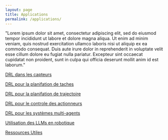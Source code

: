 ```yaml
---
layout: page
title: Applications
permalink: /applications/
---
```

<link rel="stylesheet" href="https://picorba.github.io/Rapport-veille-technologique/assets/css/theme_dark.css">

"Lorem ipsum dolor sit amet, consectetur adipiscing elit, sed do eiusmod tempor incididunt ut labore et dolore magna aliqua. Ut enim ad minim veniam, quis nostrud exercitation ullamco laboris nisi ut aliquip ex ea commodo consequat. Duis aute irure dolor in reprehenderit in voluptate velit esse cillum dolore eu fugiat nulla pariatur. Excepteur sint occaecat cupidatat non proident, sunt in culpa qui officia deserunt mollit anim id est laborum."


[DRL dans les capteurs](/Rapport-veille-technologique/applicationss//deep_rl/2024/03/17/capteurs.html)

[DRL pour la planifation de taches](/Rapport-veille-technologique/applicationss/deep_rl/2024/03/17/llm.html)

[DRL pour la planifation de trajectoire](/Rapport-veille-technologique/applicationss//deep_rl/2024/03/17/trajectoire.html)

[DRL pour le controle des actionneurs](/Rapport-veille-technologique/applicationss/2024/03/17/actionneurs.html)

[DRL pour les systèmes multi-agents](/Rapport-veille-technologique/applicationss/2024/03/17/multiagent.html)


[Utilisation des LLMs en robotique](/Rapport-veille-technologique/applicationss/2024/03/17/llm.html)

[Ressources Utiles](/Rapport-veille-technologique/applicationss/2024/03/17/ressources_application.html)